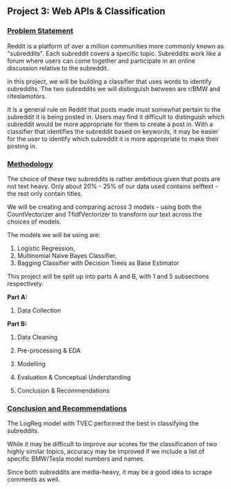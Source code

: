 ## Project 3: Web APIs & Classification

### <u>Problem Statement</u>

Reddit is a platform of over a million communities more commonly known as "subreddits". Each subreddit covers a specific topic. Subreddits work like a forum where users can come together and participate in an online discussion relative to the subreddit.

In this project, we will be building a classifier that uses words to identify subreddits. The two subreddits we will distinguish between are r/BMW and r/teslamotors.

It is a general rule on Reddit that posts made must somewhat pertain to the subreddit it is being posted in. Users may find it difficult to distinguish which subreddit would be more appropriate for them to create a post in. With a classifier that identifies the subreddit based on keywords, it may be easier for the user to identify which subreddit it is more appropriate to make their posting in.

### <u> Methodology </u>
The choice of these two subreddits is rather ambitious given that posts are not text heavy. Only about 20% - 25% of our data used contains selftext - the rest only contain titles.

We will be creating and comparing across 3 models - using both the CountVectorizer and TfidfVectorizer to transform our text across the choices of models.

The models we will be using are:
1) Logistic Regression,
2) Multinomial Naive Bayes Classifier,
3) Bagging Classifier with Decision Trees as Base Estimator

This project will be split up into parts A and B, with 1 and 5 subsections respectively.

<b>Part A:</b>

1. Data Collection

<b>Part B:</b>

1. Data Cleaning

2. Pre-processing & EDA

3. Modelling

4. Evaluation & Conceptual Understanding

5. Conclusion & Recommendations

### <u>Conclusion and Recommendations</u>
The LogReg model with TVEC performed the best in classifying the subreddits.

While it may be difficult to improve our scores for the classification of two highly similar topics, accuracy may be improved if we include a list of specific BMW/Tesla model numbers and names.

Since both subreddits are media-heavy, it may be a good idea to scrape comments as well.
